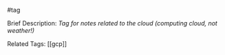 #tag

Brief Description: *Tag for notes related to the cloud (computing cloud, not weather!)*

Related Tags: [[gcp]]
